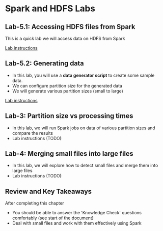 <link rel='stylesheet' href='../assets/css/main.css'/>

# Spark and HDFS Labs

## Lab-5.1: Accessing HDFS files from Spark

This is a quick lab we will access data on HDFS from Spark

[Lab instructions](5-1_accesssing-hdfs-files.md)

## Lab-5.2: Generating data

* In this lab, you will use a **data generator script** to create some sample data.
* We can configure partition size for the generated data
* We will generate various partition sizes (small to large)

[Lab instructions](5-2_generate-data.md)


## Lab-3: Partition size vs processing times

* In this lab, we will run Spark jobs on data of various partition sizes and compare the results
* Lab instructions (TODO)

## Lab-4: Merging small files into large files

* In this lab, we will explore how to detect small files and merge them into large files
* Lab instructions (TODO)

## Review and Key Takeaways

After completing this chapter

* You should be able to answer the 'Knowledge Check' questions comfortably (see start of the document)
* Deal with small files and work with them effectively using Spark
